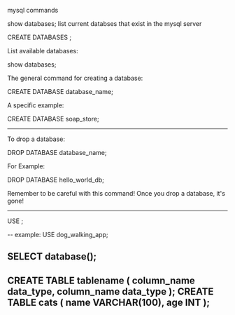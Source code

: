 mysql commands

show databases;
list current databses that exist in the mysql server 

CREATE DATABASES <name>;

List available databases:

show databases; 

The general command for creating a database:

CREATE DATABASE database_name; 

A specific example:

CREATE DATABASE soap_store; 

---

To drop a database:

DROP DATABASE database_name; 

For Example:

DROP DATABASE hello_world_db; 

Remember to be careful with this command! Once you drop a database, it's gone!

---
USE <database name>;
 
-- example:
USE dog_walking_app;
 
SELECT database();
---

CREATE TABLE tablename
  (
    column_name data_type,
    column_name data_type
  );
CREATE TABLE cats
  (
    name VARCHAR(100),
    age INT
  );
---
